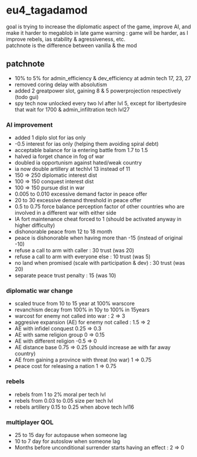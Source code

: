 # eu4_tagadamod

goal is trying to increase the diplomatic aspect of the game, improve AI, and make it harder to megablob in late game
warning : game will be harder, as I improve rebels, ias stability & agressiveness, etc.  
patchnote is the difference between vanilla & the mod

## patchnote

- 10% to 5% for admin_efficiency & dev_efficiency at admin tech 17, 23, 27
- removed coring delay with absolutism
- added 2 greatpower slot, gaining 8 & 5 powerprojection respectively (todo gui)
- spy tech now unlocked every two lvl after lvl 5, except for libertydesire that wait for 1700 & admin_infiltration tech lvl27

### AI improvement

- added 1 diplo slot for ias only
- -0.5 interest for ias only (helping them avoiding spiral debt)
- acceptable balance for ia entering battle from 1.7 to 1.5
- halved ia forget chance in fog of war
- doubled ia opportunism against hated/weak country
- ia now double artillery at techlvl 13 instead of 11
- 150 => 250 diplomatic interest dist
- 100 => 150 conquest interest dist
- 100 => 150 pursue dist in war
- 0.005 to 0.010 excessive demand factor in peace offer
- 20 to 30 excessive demand threshold in peace offer
- 0.5 to 0.75 force balance perception factor of other countries who are involved in a different war with either side
- IA fort maintenance cheat forced to 1 (should be activated anyway in higher difficulty)
- dishonorable peace from 12 to 18 month
- peace is dishonorable when having more than -15 (instead of original -10)
- refuse a call to arm with caller : 30 trust (was 20)
- refuse a call to arm with everyone else : 10 trust (was 5)
- no land when promised (scale with participation & dev) : 30 trust (was 20)
- separate peace trust penalty : 15 (was 10)

### diplomatic war change

- scaled truce from 10 to 15 year at 100% warscore
- revanchism decay from 100% in 10y to 100% in 15years
- warcost for enemy not called into war : 2 => 3
- aggresive expansion (AE) for enemy not called : 1.5 => 2
- AE with infidel conquest 0.25 => 0.3
- AE with same religion group 0 => 0.15
- AE with different religion -0.5 => 0
- AE distance base 0.75 => 0.25 (should increase ae with far away country)
- AE from gaining a province with threat (no war) 1 => 0.75
- peace cost for releasing a nation 1 => 0.75

### rebels

- rebels from 1 to 2% moral per tech lvl
- rebels from 0.03 to 0.05 size per tech lvl
- rebels artillery 0.15 to 0.25 when above tech lvl16


### multiplayer QOL

- 25 to 15 day for autopause when someone lag
- 10 to 7 day for autoslow when someone lag
- Months before unconditional surrender starts having an effect : 2 => 0

